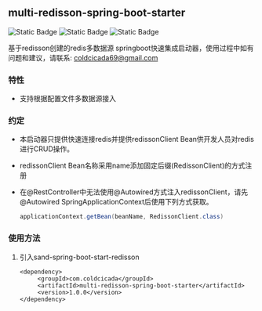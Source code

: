 ## multi-redisson-spring-boot-starter
![Static Badge](https://img.shields.io/badge/JDK-17-green?style=plastic) ![Static Badge](https://img.shields.io/badge/springBoot-3.2.3-green?style=plastic) ![Static Badge](https://img.shields.io/badge/redisson-3.31.0-green?style=plastic)

基于redisson创建的redis多数据源 springboot快速集成启动器，使用过程中如有问题和建议，请联系: [coldcicada69@gmail.com](coldcicada69@gmail.com)

### 特性

- 支持根据配置文件多数据源接入

### 约定

- 本启动器只提供快速连接redis并提供redissonClient Bean供开发人员对redis进行CRUD操作。

- redissonClient Bean名称采用name添加固定后缀(RedissonClient)的方式注册

- 在@RestController中无法使用@Autowired方式注入redissonClient，请先@Autowired SpringApplicationContext后使用下列方式获取。

  ```java
  applicationContext.getBean(beanName, RedissonClient.class)
  ```

### 使用方法

1. 引入sand-spring-boot-start-redisson

   ```
   <dependency>
        <groupId>com.coldcicada</groupId>
        <artifactId>multi-redisson-spring-boot-starter</artifactId>
        <version>1.0.0</version>
   </dependency>
   ```